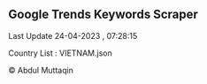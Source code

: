 

## Google Trends Keywords Scraper 
 
Last Update 24-04-2023 , 07:28:15

Country List :
VIETNAM.json



© Abdul Muttaqin 
